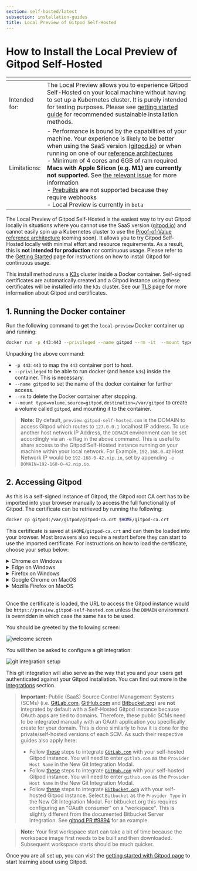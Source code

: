 ```yaml
---
section: self-hosted/latest
subsection: installation-guides
title: Local Preview of Gitpod Self-Hosted
---
```


<script context="module">
  export const prerender = true;
</script>

# How to Install the Local Preview of Gitpod Self-Hosted

| <!-- Our markdown parser does not support tables without a header --> | <!-- -->                                                                                                                                                                                                                                                                                                                                                                                                                                                                                                                                                                                                          |
| --------------------------------------------------------------------- | ----------------------------------------------------------------------------------------------------------------------------------------------------------------------------------------------------------------------------------------------------------------------------------------------------------------------------------------------------------------------------------------------------------------------------------------------------------------------------------------------------------------------------------------------------------------------------------------------------------------- |
| Intended for:                                                         | The Local Preview allows you to experience Gitpod Self-Hosted on your local machine without having to set up a Kubernetes cluster. It is purely intended for testing purposes. Please see [getting started guide](./getting-started) for recommended sustainable installation methods. <!-- To Do : replace link to getting started with reference architectures once these are fully ready-->                                                                                                                                                                                                                    |
| Limitations:                                                          | - Performance is bound by the capabilities of your machine. Your experience is likely to be better when using the SaaS version ([gitpod.io](../../getting-started)) or when running on one of our [reference architectures](./reference-architecture) <br /> - Minimum of 4 cores and 6GB of ram required. **Macs with Apple Silicon (e.g. M1) are currently not supported.** See [the relevant issue](https://github.com/gitpod-io/gitpod/issues/11309) for more information <br /> - [Prebuilds](../../prebuilds) are not supported because they require webhooks <br /> - Local Preview is currently in `beta` |

The Local Preview of Gitpod Self-Hosted is the easiest way to try out Gitpod locally in situations where you cannot use the SaaS version ([gitpod.io](../../getting-started)) and cannot easily spin up a Kubernetes cluster to use the [Proof-of-Value reference architecture](./reference-architecture) (coming soon). It allows you to try Gitpod Self-Hosted locally with minimal effort and resource requirements. As a result, this is **not intended for production** nor continuous usage. Please refer to the [Getting Started](./getting-started) page for instructions on how to install Gitpod for continuous usage. <!-- To Do : replace link to getting started with reference architectures once these are fully ready-->

This install method runs a [K3s](https://k3s.io/) cluster inside a Docker container. Self-signed certificates are automatically created and a Gitpod instance using these certificates will be installed into the `k3s` cluster. See our [TLS](./advanced/tls) page for more information about Gitpod and certificates.

## 1. Running the Docker container

Run the following command to get the `local-preview` Docker container up and running:

```bash
docker run -p 443:443 --privileged --name gitpod --rm -it  --mount type=volume,source=gitpod,destination=/var/gitpod eu.gcr.io/gitpod-core-dev/build/local-preview
```

Unpacking the above command:

- `-p 443:443` to map the `443` container port to host.
- `--privileged` to be able to run docker (and hence `k3s`) inside the container. This is necessary.
- `--name gitpod` to set the name of the docker container for further access.
- `--rm` to delete the Docker container after stopping.
- `--mount type=volume,source=gitpod,destination=/var/gitpod` to create a volume called `gitpod`, and mounting it to the container.

> **Note:** By default, `preview.gitpod-self-hosted.com` is the DOMAIN to access Gitpod which routes to `127.0.0.1` localhost IP address. To use another host network IP Address, the `DOMAIN` environment can be set accordingly via an `-e` flag in the above command. This is useful to share access to the Gitpod Self-Hosted instance running on your machine within your local network. For Example, `192.168.0.42` Host Network IP would be `192-168-0-42.nip.io`, set by appending `-e DOMAIN=192-168-0-42.nip.io`.

## 2. Accessing Gitpod

As this is a self-signed instance of Gitpod, the Gitpod root CA cert has to be imported into your browser manually to access the full functionality of Gitpod. The certificate can be retrieved by running the following:

```bash
docker cp gitpod:/var/gitpod/gitpod-ca.crt $HOME/gitpod-ca.crt
```

This certificate is saved at `$HOME/gitpod-ca.crt` and can then be loaded into your browser. Most browsers also require a restart before they can start to use the imported certificate. For instructions on how to load the certificate, choose your setup below:

<details>
  <summary  class="text-p-medium">Chrome on Windows</summary>

<div class="not-prose" style="position: relative; padding-bottom: 56.25%; height: 0;"><iframe src="https://www.loom.com/embed/1814061fbd9c4be7b18d8ae8919cabc6" frameborder="0" webkitallowfullscreen mozallowfullscreen allowfullscreen style="position: absolute; top: 0; left: 0; width: 100%; height: 100%;"></iframe></div>
</details>
<details>
  <summary  class="text-p-medium">Edge on Windows</summary>

<div class="not-prose" style="position: relative; padding-bottom: 56.25%; height: 0;"><iframe src="https://www.loom.com/embed/ee3051ac367140c3a2f60cd4e15a0192" frameborder="0" webkitallowfullscreen mozallowfullscreen allowfullscreen style="position: absolute; top: 0; left: 0; width: 100%; height: 100%;"></iframe></div>

</details>

<details>
  <summary  class="text-p-medium">Firefox on Windows</summary>

<div class="not-prose" style="position: relative; padding-bottom: 56.25%; height: 0;"><iframe src="https://www.loom.com/embed/513796d28a2647dba2cdd8f9312d4f98" frameborder="0" webkitallowfullscreen mozallowfullscreen allowfullscreen style="position: absolute; top: 0; left: 0; width: 100%; height: 100%;"></iframe></div>

</details>

<details>
  <summary  class="text-p-medium">Google Chrome on MacOS</summary>

<div class="not-prose" style="position: relative; padding-bottom: 56.25%; height: 0;"><iframe src="https://www.loom.com/embed/39e870e6f91c4f5bad1550f3647fed29" frameborder="0" webkitallowfullscreen mozallowfullscreen allowfullscreen style="position: absolute; top: 0; left: 0; width: 100%; height: 100%;"></iframe></div>

</details>

<details >
  <summary  class="text-p-medium">Mozilla Firefox on MacOS</summary>

<div class="not-prose" style="position: relative; padding-bottom: 56.25%; height: 0;"><iframe src="https://www.loom.com/embed/2ce25cf844744359ae2b14263d9c2fb0" frameborder="0" webkitallowfullscreen mozallowfullscreen allowfullscreen style="position: absolute; top: 0; left: 0; width: 100%; height: 100%;"></iframe></div>

</details>

<br/>

Once the certificate is loaded, the URL to access the Gitpod instance would be `https://preview.gitpod-self-hosted.com` unless the `DOMAIN` environment is overridden in which case the same has to be used.

You should be greeted by the following screen:

![welcome screen](../../static/images/docs/self-hosted/welcome-screen.png)

You will then be asked to configure a git integration:

![git integration setup](../../static/images/docs/self-hosted/git-integration-setup.png)

This git integration will also serve as the way that you and your users get authenticated against your Gitpod installation. You can find out more in the [Integrations](../../integrations) section.

> **Important:** Public (SaaS) Source Control Management Systems (SCMs) (i.e. [GitLab.com](http://Gitlab.com), [GitHub.com](http://github.com/) and [Bitbucket.org](http://Bitbucket.org)) are **not** integrated by default with a Self-Hosted Gitpod instance because OAuth apps are tied to domains. Therefore, these public SCMs need to be integrated manually with an OAuth application you specifically create for your domain. This is done similarly to how it is done for the private/self-hosted versions of each SCM. As such their respective guides also apply here:
>
> - Follow [these](../../gitlab-integration#registering-a-self-hosted-gitlab-installation) steps to integrate [`GitLab.com`](https://gitlab.com/) with your self-hosted Gitpod instance. You will need to enter `gitlab.com` as the `Provider Host Name` in the New Git Integration Modal.
> - Follow [these](../../github-enterprise-integration) steps to integrate [`GitHub.com`](http://github.com) with your self-hosted Gitpod instance. You will need to enter `github.com` as the `Provider Host Name` in the New Git Integration Modal.
> - Follow [these](../../bitbucket-server-integration) steps to integrate [`Bitbucket.org`](https://bitbucket.org/) with your self-hosted Gitpod instance. Select `Bitbucket` as the `Provider Type` in the New Git Integration Modal. For bitbucket.org this requires configuring an "OAuth consumer" on a "workspace". This is slightly different from the documented Bitbucket Server integration. See [gitpod PR #9894](https://github.com/gitpod-io/gitpod/pull/9894#pullrequestreview-969013833) for an example.

> **Note:** Your first workspace start can take a bit of time because the workspace image first needs to be built and then downloaded. Subsequent workspace starts should be much quicker.

Once you are all set up, you can visit the [getting started with Gitpod page](../../getting-started) to start learning about using Gitpod.
